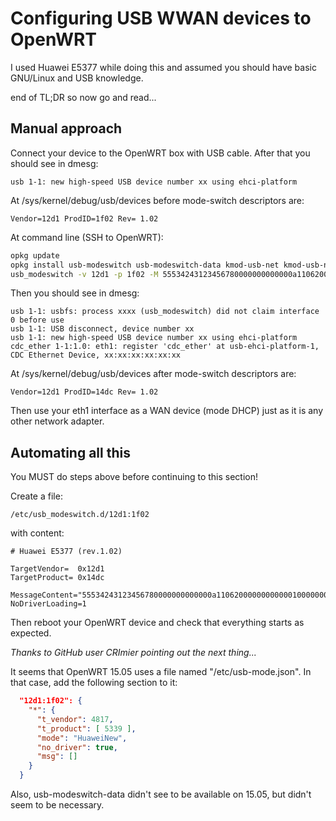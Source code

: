 # Configuring USB WWAN devices to OpenWRT

I used Huawei E5377 while doing this and assumed you should have basic GNU/Linux and USB knowledge.

end of TL;DR so now go and read...

Manual approach
---

Connect your device to the OpenWRT box with USB cable. After that you should see in dmesg:

```
usb 1-1: new high-speed USB device number xx using ehci-platform
```

At /sys/kernel/debug/usb/devices before mode-switch descriptors are:

```
Vendor=12d1 ProdID=1f02 Rev= 1.02
```

At command line (SSH to OpenWRT):

```bash
opkg update
opkg install usb-modeswitch usb-modeswitch-data kmod-usb-net kmod-usb-net-cdc-ether
usb_modeswitch -v 12d1 -p 1f02 -M 55534243123456780000000000000a11062000000000000100000000000000
```

Then you should see in dmesg:

```
usb 1-1: usbfs: process xxxx (usb_modeswitch) did not claim interface 0 before use
usb 1-1: USB disconnect, device number xx
usb 1-1: new high-speed USB device number xx using ehci-platform
cdc_ether 1-1:1.0: eth1: register 'cdc_ether' at usb-ehci-platform-1, CDC Ethernet Device, xx:xx:xx:xx:xx:xx
```

At /sys/kernel/debug/usb/devices after mode-switch descriptors are:

```
Vendor=12d1 ProdID=14dc Rev= 1.02
```

Then use your eth1 interface as a WAN device (mode DHCP) just as it is any other network adapter.

Automating all this
---

You MUST do steps above before continuing to this section!

Create a file:

```
/etc/usb_modeswitch.d/12d1:1f02
```

with content:

```
# Huawei E5377 (rev.1.02)

TargetVendor=  0x12d1
TargetProduct= 0x14dc

MessageContent="55534243123456780000000000000a11062000000000000100000000000000"
NoDriverLoading=1
```

Then reboot your OpenWRT device and check that everything starts as expected.



*Thanks to GitHub user CRImier pointing out the next thing...*



It seems that OpenWRT 15.05 uses a file named "/etc/usb-mode.json". In that case, add the following section to it:

```json
  "12d1:1f02": {
    "*": {
      "t_vendor": 4817,
      "t_product": [ 5339 ],
      "mode": "HuaweiNew",
      "no_driver": true,
      "msg": []
    }
  }
```

Also, usb-modeswitch-data didn't see to be available on 15.05, but didn't seem to be necessary.
